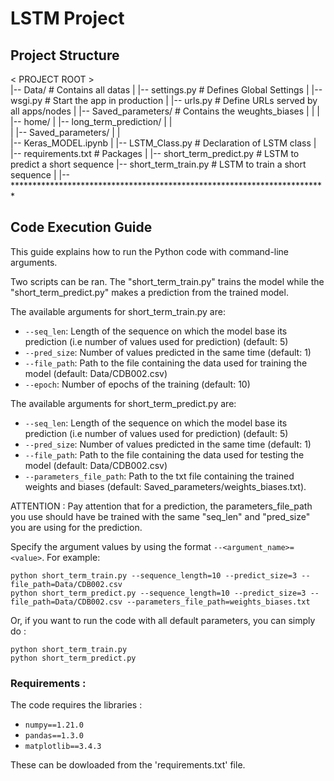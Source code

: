 # LSTM Project


## Project Structure
< PROJECT ROOT >   
	|-- Data/                               # Contains all datas 
	|    |-- settings.py                    # Defines Global Settings
	|    |-- wsgi.py                        # Start the app in production
	|    |-- urls.py                        # Define URLs served by all apps/nodes
	|
	|-- Saved_parameters/					# Contains the weughts_biases
	|    |
	|    |-- home/
	|
	|-- long_term_prediction/
	|         |			
	|         |-- Saved_parameters/ 
	|
	|         
    |-- Keras_MODEL.ipynb
	|
	|-- LSTM_Class.py						 # Declaration of LSTM class
	|
	|-- requirements.txt                     # Packages
	|
	|-- short_term_predict.py                # LSTM to predict a short sequence
	|-- short_term_train.py                  # LSTM to train a short sequence
	|
	|-- ************************************************************************


## Code Execution Guide

This guide explains how to run the Python code with command-line arguments.

Two scripts can be ran. The "short_term_train.py" trains the model while the "short_term_predict.py" makes a prediction from the trained model. 

The available arguments for short_term_train.py are:

- `--seq_len`: Length of the sequence on which the model base its prediction (i.e number of values used for prediction) (default: 5)
- `--pred_size`: Number of values predicted in the same time (default: 1)
- `--file_path`: Path to the file containing the data used for training the model (default: Data/CDB002.csv)
- `--epoch`: Number of epochs of the training (default: 10)


The available arguments for short_term_predict.py are:

- `--seq_len`: Length of the sequence on which the model base its prediction (i.e number of values used for prediction) (default: 5)
- `--pred_size`: Number of values predicted in the same time (default: 1)
- `--file_path`: Path to the file containing the data used for testing the model (default: Data/CDB002.csv)
- `--parameters_file_path`: Path to the txt file containing the trained weights and biases (default: Saved_parameters/weights_biases.txt).

ATTENTION : Pay attention that for a prediction, the parameters_file_path you use should have be trained with the same "seq_len" and "pred_size" you are using for the prediction.

Specify the argument values by using the format `--<argument_name>=<value>`. For example:

	python short_term_train.py --sequence_length=10 --predict_size=3 --file_path=Data/CDB002.csv
	python short_term_predict.py --sequence_length=10 --predict_size=3 --file_path=Data/CDB002.csv --parameters_file_path=weights_biases.txt

Or, if you want to run the code with all default parameters, you can simply do :

	python short_term_train.py 
	python short_term_predict.py


### Requirements : 

The code requires the libraries :

- `numpy==1.21.0`
- `pandas==1.3.0`
- `matplotlib==3.4.3`

These can be dowloaded from the 'requirements.txt' file.
